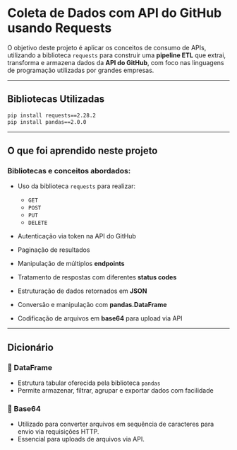 # Coleta de Dados com API do GitHub usando Requests

O objetivo deste projeto é aplicar os conceitos de consumo de APIs, utilizando a biblioteca `requests` para construir uma **pipeline ETL** que extrai, transforma e armazena dados da **API do GitHub**, com foco nas linguagens de programação utilizadas por grandes empresas.

---

## Bibliotecas Utilizadas

```bash
pip install requests==2.28.2
pip install pandas==2.0.0
```

---

## O que foi aprendido neste projeto

### Bibliotecas e conceitos abordados:

* Uso da biblioteca `requests` para realizar:

  * `GET`
  * `POST`
  * `PUT`
  * `DELETE`
* Autenticação via token na API do GitHub
* Paginação de resultados
* Manipulação de múltiplos **endpoints**
* Tratamento de respostas com diferentes **status codes**
* Estruturação de dados retornados em **JSON**
* Conversão e manipulação com **pandas.DataFrame**
* Codificação de arquivos em **base64** para upload via API

---

## Dicionário

### 🔹 DataFrame

* Estrutura tabular oferecida pela biblioteca `pandas`
* Permite armazenar, filtrar, agrupar e exportar dados com facilidade

### 🔹 Base64

* Utilizado para converter arquivos em sequência de caracteres para envio via requisições HTTP.
* Essencial para uploads de arquivos via API.

